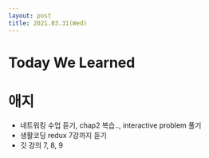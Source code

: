 ```yaml
---
layout: post
title: 2021.03.31(Wed)
---
```


# Today We Learned

# 애지

- 네트워킹 수업 듣기, chap2 복습.., interactive problem 풀기
- 생활코딩 redux 7강까지 듣기
- 깃 강의 7, 8, 9
